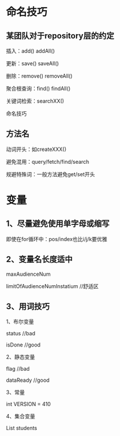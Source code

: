# **命名技巧**

## **某团队对于repository层的约定**

插入：add()  addAll()

更新：save()  saveAll()

删除：remove()  removeAll()

聚合根查询：find()  findAll()

关键词检索：searchXX()

命名技巧

## **方法名**

动词开头：如createXXX()

避免混用：query/fetch/find/search

规避特殊词：一般方法避免get/set开头


# **变量**

## **1、尽量避免使用单字母或缩写**

即使在for循环中：pos/index也比i/j/k要优雅

## **2、变量名长度适中**

maxAudienceNum

limitOfAudienceNumInstatium //舒适区

## **3、用词技巧**

1、布尔变量

status   //bad

isDone  //good

2、静态变量

flag  //bad

dataReady //good

3、常量

int VERSION = 410

4、集合变量

List<Student> students



